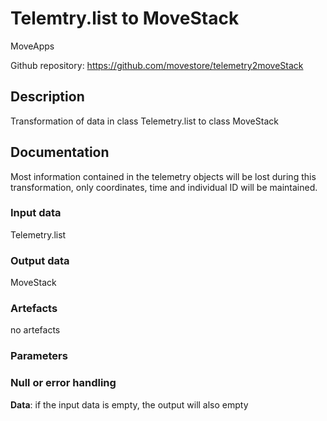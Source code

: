 # Telemtry.list to MoveStack

MoveApps

Github repository: https://github.com/movestore/telemetry2moveStack

## Description
Transformation of data in class Telemetry.list to class MoveStack 

## Documentation
Most information contained in the telemetry objects will be lost during this transformation, only coordinates, time and individual ID will be maintained.

### Input data
Telemetry.list

### Output data
MoveStack

### Artefacts
no artefacts

### Parameters 


### Null or error handling
**Data**: if the input data is empty, the output will also empty 
